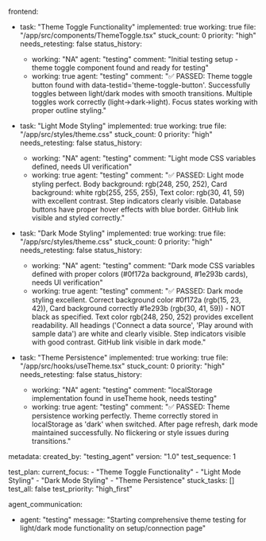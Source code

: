 frontend:
  - task: "Theme Toggle Functionality"
    implemented: true
    working: true
    file: "/app/src/components/ThemeToggle.tsx"
    stuck_count: 0
    priority: "high"
    needs_retesting: false
    status_history:
      - working: "NA"
        agent: "testing"
        comment: "Initial testing setup - theme toggle component found and ready for testing"
      - working: true
        agent: "testing"
        comment: "✅ PASSED: Theme toggle button found with data-testid='theme-toggle-button'. Successfully toggles between light/dark modes with smooth transitions. Multiple toggles work correctly (light→dark→light). Focus states working with proper outline styling."

  - task: "Light Mode Styling"
    implemented: true
    working: true
    file: "/app/src/styles/theme.css"
    stuck_count: 0
    priority: "high"
    needs_retesting: false
    status_history:
      - working: "NA"
        agent: "testing"
        comment: "Light mode CSS variables defined, needs UI verification"
      - working: true
        agent: "testing"
        comment: "✅ PASSED: Light mode styling perfect. Body background: rgb(248, 250, 252), Card background: white rgb(255, 255, 255), Text color: rgb(30, 41, 59) with excellent contrast. Step indicators clearly visible. Database buttons have proper hover effects with blue border. GitHub link visible and styled correctly."

  - task: "Dark Mode Styling"
    implemented: true
    working: true
    file: "/app/src/styles/theme.css"
    stuck_count: 0
    priority: "high"
    needs_retesting: false
    status_history:
      - working: "NA"
        agent: "testing"
        comment: "Dark mode CSS variables defined with proper colors (#0f172a background, #1e293b cards), needs UI verification"
      - working: true
        agent: "testing"
        comment: "✅ PASSED: Dark mode styling excellent. Correct background color #0f172a (rgb(15, 23, 42)), Card background correctly #1e293b (rgb(30, 41, 59)) - NOT black as specified. Text color rgb(248, 250, 252) provides excellent readability. All headings ('Connect a data source', 'Play around with sample data') are white and clearly visible. Step indicators visible with good contrast. GitHub link visible in dark mode."

  - task: "Theme Persistence"
    implemented: true
    working: true
    file: "/app/src/hooks/useTheme.tsx"
    stuck_count: 0
    priority: "high"
    needs_retesting: false
    status_history:
      - working: "NA"
        agent: "testing"
        comment: "localStorage implementation found in useTheme hook, needs testing"
      - working: true
        agent: "testing"
        comment: "✅ PASSED: Theme persistence working perfectly. Theme correctly stored in localStorage as 'dark' when switched. After page refresh, dark mode maintained successfully. No flickering or style issues during transitions."

metadata:
  created_by: "testing_agent"
  version: "1.0"
  test_sequence: 1

test_plan:
  current_focus:
    - "Theme Toggle Functionality"
    - "Light Mode Styling"
    - "Dark Mode Styling"
    - "Theme Persistence"
  stuck_tasks: []
  test_all: false
  test_priority: "high_first"

agent_communication:
  - agent: "testing"
    message: "Starting comprehensive theme testing for light/dark mode functionality on setup/connection page"